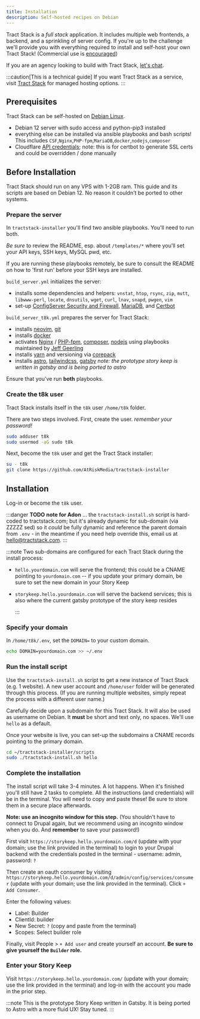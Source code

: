 ```yaml
---
title: Installation
description: Self-hosted recipes on Debian
---
```


Tract Stack is a _full stack_ application. It includes multiple web frontends, a backend, and a sprinkling of server config. If you're up to the challenge we'll provide you with everything required to install and self-host your own Tract Stack! (Commercial use is [encouraged](/start/license/))

If you are an agency looking to build with Tract Stack, [let's chat](mailto:hello@tractstack.com).

:::caution[This is a technical guide]
If you want Tract Stack as a service, visit [Tract Stack](https://tractstack.com/#pricing?utm_source=docs&utm_medium=www&utm_campaign=starlight) for managed hosting options.
:::

## Prerequisites

Tract Stack can be self-hosted on [Debian Linux](https://www.debian.org/).

- Debian 12 server with sudo access and python-pip3 installed
- everything else can be installed via ansible playbooks and bash scripts! This includes `CSF`,`Nginx`,`PHP-fpm`,`MariaDB`,`docker`,`nodejs`,`composer`
- Cloudflare [API credentials](https://certbot-dns-cloudflare.readthedocs.io/en/stable/); note: this is for certbot to generate SSL certs and could be overridden / done manually

## Before Installation

Tract Stack should run on any VPS with 1-2GB ram. This guide and its scripts are based on Debian 12. No reason it couldn't be ported to other systems.

### Prepare the server

In `tractstack-installer` you'll find two ansible playbooks. You'll need to run both.

_Be sure_ to review the README, esp. about `/templates/*` where you'll set your API keys, SSH keys, MySQL pwd, etc.

If you are running these playbooks remotely, be sure to consult the README on how to 'first run' before your SSH keys are installed.

`build_server.yml` initializes the server:

- installs some dependencies and helpers: `vnstat`, `htop`, `rsync`, `zip`, `mutt`, `libwww-perl`, `locate`, `dnsutils`, `wget`, `curl`, `lnav`, `snapd`, `pwgen`, `vim`
- set-up [ConfigServer Security and Firewall](https://configserver.com/configserver-security-and-firewall/), [MariaDB](https://mariadb.org/), and [Certbot](https://certbot.eff.org/)

`build_server_t8k.yml` prepares the server for Tract Stack:

- installs [neovim](https://neovim.io/), [git](https://www.git-scm.com/)
- installs [docker](https://www.docker.com/)
- activates [Nginx](https://nginx.org/) / [PHP-fpm](https://www.php.net/manual/en/install.fpm.php), [composer](https://getcomposer.org/), [nodejs](https://nodejs.org/) using playbooks maintained by [Jeff Geerling](https://github.com/geerlingguy)
- installs [yarn](https://yarnpkg.com/) and versioning via [corepack](https://yarnpkg.com/corepack)
- installs [astro](https://github.com/withastro/astro), [tailwindcss](https://tailwindcss.com/docs/installation), [gatsby](https://www.gatsbyjs.com/) _note: the prototype story keep is written in gatsby and is being ported to astro_

Ensure that you've run **both** playbooks.

### Create the t8k user

Tract Stack installs itself in the `t8k` user `/home/t8k` folder.

There are two steps involved. First, create the user. _remember your password!_

```bash
sudo adduser t8k
sudo usermod -aG sudo t8k
```

Next, become the `t8k` user and get the Tract Stack installer:

```bash
su - t8k
git clone https://github.com/AtRiskMedia/tractstack-installer
```

## Installation

Log-in or become the `t8k` user.

:::danger
**TODO** **note for Adon** ... the `tractstack-install.sh` script is hard-coded to tractstack.com; but it's already dynamic for sub-domain (via ZZZZZ sed) so it _could_ be fully dynamic and reference the parent domain from `.env` - in the meantime if you need help override this, email us at [hello@tractstack.com](mailto:hello@tractstack.com).
:::

:::note
Two sub-domains are configured for each Tract Stack during the install process:

- `hello.yourdomain.com` will serve the frontend; this could be a CNAME pointing to `yourdomain.com` -- if you update your primary domain, be sure to set the new domain in your Story Keep
- `storykeep.hello.yourdomain.com` will serve the backend services; this is also where the current gatsby prototype of the story keep resides

  :::

### Specify your domain

In `/home/t8k/.env`, set the `DOMAIN=` to your custom domain.

```bash
echo DOMAIN=yourdomain.com >> ~/.env
```

### Run the install script

Use the `tractstack-install.sh` script to get a new instance of Tract Stack (e.g. 1 website). A new user account and `/home/user` folder will be generated through this process. (If you are running multiple websites, simply repeat the process with a different user name.)

Carefully decide upon a subdomain for this Tract Stack. It will also be used as username on Debian. It **must** be short and text only, no spaces. We'll use `hello` as a default.

Once your website is live, you can set-up the subdomains a CNAME records pointing to the primary domain.

```bash
cd ~/tractstack-installer/scripts
sudo ./tractstack-install.sh hello
```

### Complete the installation

The install script will take 3-4 minutes. A lot happens. When it's finished you'll still have 2 tasks to complete. All the instructions (and credentials) will be in the terminal. You will need to copy and paste these! Be sure to store them in a secure place afterwards.

**Note: use an incognito window for this step.** (You shouldn't have to connect to Drupal again, but we recommend using an incognito window when you do. And **remember** to save your password!)

First visit `https://storykeep.hello.yourdomain.com/d` (update with your domain; use the link provided in the terminal) to login to your Drupal backend with the credentials posted in the terminal - username: admin, password: `?`

Then create an oauth consumer by visiting `https://storykeep.hello.yourdomain.com/d/admin/config/services/consumer` (update with your domain; use the link provided in the terminal). Click `+ Add Consumer`.

Enter the following values:

- Label: Builder
- ClientId: builder
- New Secret: `?` (copy and paste from the terminal)
- Scopes: Select builder role

Finally, visit People > `+ Add user` and create yourself an account. **Be sure to give yourself the `Builder` role.**

### Enter your Story Keep

Visit `https://storykeep.hello.yourdomain.com/` (update with your domain; use the link provided in the terminal) and log-in with the account you made in the prior step.

:::note
This is the prototype Story Keep written in Gatsby. It is being ported to Astro with a more fluid UX! Stay tuned.
:::
